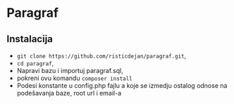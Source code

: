 # Paragraf

## Instalacija

-   `git clone https://github.com/risticdejan/paragraf.git`,
-   `cd paragraf`,
-   Napravi bazu i importuj paragraf.sql,
-   pokreni ovu komandu `composer install`
-   Podesi konstante u config.php fajlu a koje se izmedju ostalog odnose na podešavanja baze, root url i email-a




